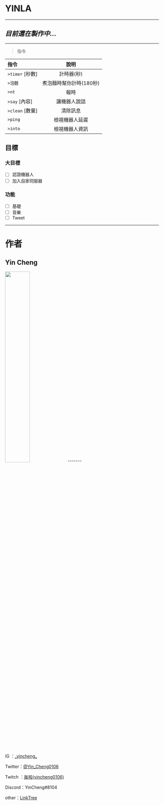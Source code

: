 # **YINLA**
-------------
## *目前還在製作中...*

-------------
>指令

|  指令   |  說明  |
|  :----  | :----:  |
| `>timer` [秒數]  | 計時器(秒) |
| `>泡麵`  | 煮泡麵時幫你計時(180秒) |
| `>nt`  | 報時 |
| `>say` [內容]  | 讓機器人說話 |
| `>clean` [數量]  | 清除訊息 |
| `>ping`  | 檢視機器人延遲 |
| `>into`  | 檢視機器人資訊 |

## 目標

### 大目標

- [ ] 認證機器人
- [ ] 加入自家伺服器

### 功能

- [ ] 基礎
- [ ] 音樂
- [ ] Tweet 

----------
# **作者**
## Yin Cheng
 <img src="https://i.imgur.com/TzmL9UQ.png" width="40%">
<https://twitter.com/Yin_Cheng0106>
-------

IG ：[\_yincheng\_](https://www.instagram.com/_yincheng_/)

Twitter：[@Yin_Cheng0106](https://twitter.com/Yin_Cheng0106)

Twitch ：[胤啦(yincheng0106)](https://www.twitch.tv/yincheng0106)

Discord：YinCheng#8104

other：[LinkTree](https://allmy.bio/yincheng)